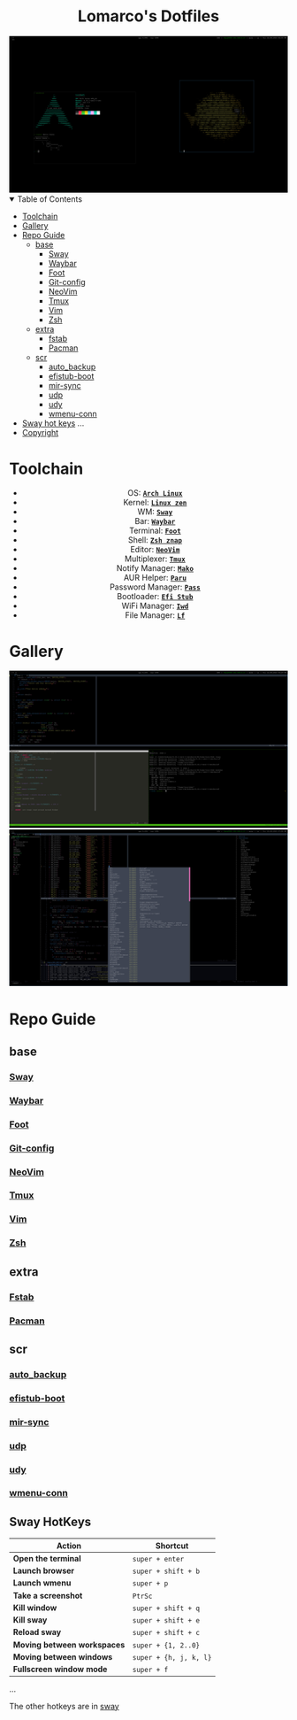 <h1 align="center">Lomarco's Dotfiles</h1>
<img src="docs/1.png" align="1" width="px">

<details open="open">
<summary>Table of Contents</summary>

- [Toolchain](#toolchain)
- [Gallery](#gallery)
- [Repo Guide](#repo-guide)
  - [base](#base)
    - [Sway](#sway)
    - [Waybar](#waybar)
    - [Foot](#foot)
    - [Git-config](#gitconfig)
    - [NeoVim](#neovim)
    - [Tmux](#tmux)
    - [Vim](#vimrc)
    - [Zsh](#zshrc)
  - [extra](#extra)
    - [fstab](#fstab)
    - [Pacman](#pacman)
  - [scr](#scr)
    - [auto\_backup](#auto-backup)
    - [efistub-boot](#efistub-boot)
    - [mir-sync](#mir-sync)
    - [udp](#udp)
    - [udy](#udy)
    - [wmenu-conn](#wmenu-conn)
- [Sway hot keys](#sway-hot-keys)
...
- [Copyright](#copyright)
</details>

# Toolchain
<div style="text-align: center;">

 - OS: [**`Arch Linux`**](https://archlinux.org/)
 - Kernel: [**`Linux zen`**](https://github.com/zen-kernel/zen-kernel)
 - WM: [**`Sway`**](https://swaywm.org/)
 - Bar: [**`Waybar`**](https://github.com/Alexays/Waybar)
 - Terminal: [**`Foot`**](https://codeberg.org/dnkl/foot)
 - Shell: [**`Zsh znap`**](https://github.com/marlonrichert/zsh-snap)
 - Editor: [**`NeoVim`**](https://neovim.io/)
 - Multiplexer: [**`Tmux`**](https://archive.kernel.org/oldwiki/iwd.wiki.kernel.org/)
 - Notify Manager: [**`Mako`**](https://github.com/emersion/mako)
 - AUR Helper: [**`Paru`**](https://github.com/Morganamilo/paru)
 - Password Manager: [**`Pass`**](http://www.passwordstore.org/)
 - Bootloader: [**`Efi Stub`**](https://wiki.archlinux.org/title/EFI_boot_stub)
 - WiFi Manager: [**`Iwd`**](https://archive.kernel.org/oldwiki/iwd.wiki.kernel.org/)
 - File Manager: [**`Lf`**](https://github.com/gokcehan/lf)
</div>

# Gallery
<img src="docs/2.png" align="2" width="px">
<img src="docs/3.png" align="3" width="px">

# Repo Guide
## base
### [Sway](base/config)
### [Waybar](base/waybar)
### [Foot](base/foot.ini)
### [Git-config](base/gitconfig)
### [NeoVim](base/init.lua)
### [Tmux](base/tmux.conf)
### [Vim](base/vimrc)
### [Zsh](base/zshrc)

## extra
### [Fstab](extra/fstab)
### [Pacman](extra/pacman.conf)

## scr
### [auto\_backup](scr/auto_backup)
### [efistub-boot](scr/efistub-boot)
### [mir-sync](scr/mir-sync)
### [udp](scr/udp)
### [udy](scr/udy)
### [wmenu-conn](scr/wmenu-conn)


## Sway HotKeys
| Action                     | Shortcut             |
|----------------------------|---------------------|
| **Open the terminal**       | `super + enter`     |
| **Launch browser**          | `super + shift + b` |
| **Launch wmenu**            | `super + p`         |
| **Take a screenshot**       | `PtrSc`             |
| **Kill window**             | `super + shift + q` |
| **Kill sway**               | `super + shift + e` |
| **Reload sway**             | `super + shift + c` |
| **Moving between workspaces** | `super + {1, 2..0}` |
| **Moving between windows**  | `super + {h, j, k, l}` |
| **Fullscreen window mode**  | `super + f`         |
...

The other hotkeys are in [sway](config_files/config)
